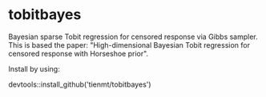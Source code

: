 # tobitbayes
Bayesian sparse Tobit regression for censored response via Gibbs sampler. This is based the paper: "High-dimensional Bayesian Tobit regression for censored response with Horseshoe prior".

Install by using:

devtools::install_github('tienmt/tobitbayes')
